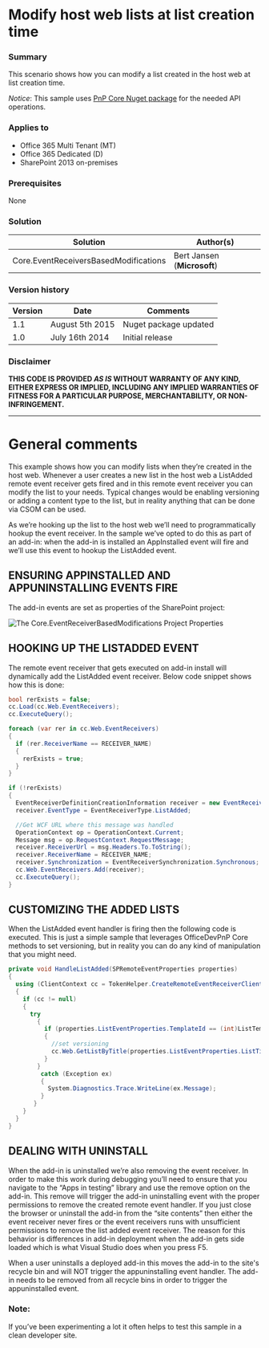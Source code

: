 # Modify host web lists at list creation time #

### Summary ###
This scenario shows how you can modify a list created in the host web at list creation time.

*Notice*: This sample uses [PnP Core Nuget package](https://github.com/OfficeDev/PnP-sites-core) for the needed API operations.

### Applies to ###
-  Office 365 Multi Tenant (MT)
-  Office 365 Dedicated (D)
-  SharePoint 2013 on-premises

### Prerequisites ###
None

### Solution ###
Solution | Author(s)
---------|----------
Core.EventReceiversBasedModifications | Bert Jansen (**Microsoft**)

### Version history ###
Version  | Date | Comments
---------| -----| --------
1.1  | August 5th 2015 | Nuget package updated
1.0  | July 16th 2014 | Initial release

### Disclaimer ###
**THIS CODE IS PROVIDED *AS IS* WITHOUT WARRANTY OF ANY KIND, EITHER EXPRESS OR IMPLIED, INCLUDING ANY IMPLIED WARRANTIES OF FITNESS FOR A PARTICULAR PURPOSE, MERCHANTABILITY, OR NON-INFRINGEMENT.**


----------

# General comments #
This example shows how you can modify lists when they’re created in the host web. Whenever a user creates a new list in the host web a ListAdded remote event receiver gets fired and in this remote event receiver you can modify the list to your needs. Typical changes would be enabling versioning or adding a content type to the list, but in reality anything that can be done via CSOM can be used.

As we’re hooking up the list to the host web we’ll need to programmatically hookup the event receiver. In the sample we’ve opted to do this as part of an add-in: when the add-in is installed an AppInstalled event will fire and we’ll use this event to hookup the ListAdded event.

## ENSURING APPINSTALLED AND APPUNINSTALLING EVENTS FIRE ##
The add-in events are set as properties of the SharePoint project:

![The Core.EventReceiverBasedModifications Project Properties](http://i.imgur.com/QKqjPQt.png)

## HOOKING UP THE LISTADDED EVENT ##
The remote event receiver that gets executed on add-in install will dynamically add the ListAdded event receiver. Below code snippet shows how this is done:

```C#
bool rerExists = false;
cc.Load(cc.Web.EventReceivers);
cc.ExecuteQuery();

foreach (var rer in cc.Web.EventReceivers)
{
  if (rer.ReceiverName == RECEIVER_NAME)
  {
    rerExists = true;
  }
}

if (!rerExists)
{
  EventReceiverDefinitionCreationInformation receiver = new EventReceiverDefinitionCreationInformation();
  receiver.EventType = EventReceiverType.ListAdded;

  //Get WCF URL where this message was handled
  OperationContext op = OperationContext.Current;
  Message msg = op.RequestContext.RequestMessage;
  receiver.ReceiverUrl = msg.Headers.To.ToString();
  receiver.ReceiverName = RECEIVER_NAME;
  receiver.Synchronization = EventReceiverSynchronization.Synchronous;
  cc.Web.EventReceivers.Add(receiver);
  cc.ExecuteQuery();
}
```

## CUSTOMIZING THE ADDED LISTS ##
When the ListAdded event handler is firing then the following code is executed. This is just a simple sample that leverages OfficeDevPnP Core methods to set versioning, but in reality you can do any kind of manipulation that you might need.

```C#
private void HandleListAdded(SPRemoteEventProperties properties)
{
  using (ClientContext cc = TokenHelper.CreateRemoteEventReceiverClientContext(properties))
  {
    if (cc != null)
    {
      try
        {
          if (properties.ListEventProperties.TemplateId == (int)ListTemplateType.DocumentLibrary)
          {
            //set versioning 
            cc.Web.GetListByTitle(properties.ListEventProperties.ListTitle).UpdateListVersioning(true, true);
          }
        }
         catch (Exception ex)
         {
           System.Diagnostics.Trace.WriteLine(ex.Message);
         }
       }
    }
  }
}
```

## DEALING WITH UNINSTALL ##
When the add-in is uninstalled we’re also removing the event receiver. In order to make this work during debugging you’ll need to ensure that you navigate to the “Apps in testing” library and use the remove option on the add-in. This remove will trigger the add-in uninstalling event with the proper permissions to remove the created remote event handler. If you just close the browser or uninstall the add-in from the “site contents” then either the event receiver never fires or the event receivers runs with unsufficient permissions to remove the list added event receiver. The reason for this behavior is differences in add-in deployment when the add-in gets side loaded which is what Visual Studio does when you press F5.

When a user uninstalls a deployed add-in this moves the add-in to the site's recycle bin and will NOT trigger the appuninstalling event handler. The add-in needs to be removed from all recycle bins in order to trigger the appuninstalled event.


### Note: ###
If you’ve been experimenting a lot it often helps to test this sample in a clean developer site.

